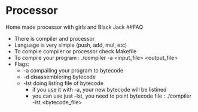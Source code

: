 # Processor
Home made processor with girls and Black Jack
##FAQ
- There is compiler and processor
- Language is very simple (push, add, mul, etc)
- To compile compiler or processor check Makefile
- To compile your program : ./compiler -a <input_file> <output_file>
- Flags:
  - -a compailing your program to bytecode
  - -d disassemblering bytecode 
  - -lst doing listing file of bytecode
    - if you use it with -a, your new bytecode will be listined
    - you can use just -lst, you need to point bytecode file : ./compiler -lst <bytecode_file>
